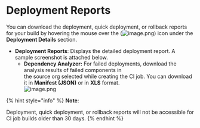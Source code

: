 # Deployment Reports

You can download the deployment, quick deployment, or rollback reports for your build by hovering the mouse over the (![image.png](https://cdn.document360.io/8711f4e7-c040-4616-aac9-d947f87e4619/Images/Documentation/image-64HTK9K4.png)) icon under the **Deployment Details** section.

* **Deployment Reports**: Displays the detailed deployment report. A sample screenshot is attached below.
  * **Dependency Analyzer:** For failed deployments, download the analysis results of failed components in\
    the source org selected while creating the CI job. You can download it in **Manifest (JSON)** or in **XLS** format.\
    ![image.png](https://cdn.document360.io/8711f4e7-c040-4616-aac9-d947f87e4619/Images/Documentation/image-SBK1MX3C.png)



{% hint style="info" %}
**Note**:

Deployment, quick deployment, or rollback reports will not be accessible for CI job builds older than 30 days.
{% endhint %}
